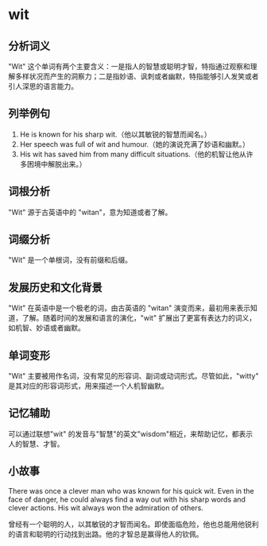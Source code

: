 # wit

## 分析词义

  

"Wit" 这个单词有两个主要含义：一是指人的智慧或聪明才智，特指通过观察和理解多样状况而产生的洞察力；二是指妙语、讽刺或者幽默，特指能够引人发笑或者引人深思的语言能力。

  

## 列举例句

  

1.  He is known for his sharp wit.（他以其敏锐的智慧而闻名。）
2.  Her speech was full of wit and humour.（她的演说充满了妙语和幽默。）
3.  His wit has saved him from many difficult situations.（他的机智让他从许多困境中解脱出来。）

  

## 词根分析

  

"Wit" 源于古英语中的 "witan"，意为知道或者了解。

  

## 词缀分析

  

"Wit" 是一个单根词，没有前缀和后缀。

  

## 发展历史和文化背景

  

"Wit" 在英语中是一个极老的词，由古英语的 "witan" 演变而来，最初用来表示知道，了解。随着时间的发展和语言的演化，"wit" 扩展出了更富有表达力的词义，如机智、妙语或者幽默。

  

## 单词变形

  

"Wit" 主要被用作名词，没有常见的形容词、副词或动词形式。尽管如此，"witty" 是其对应的形容词形式，用来描述一个人机智幽默。

  

## 记忆辅助

  

可以通过联想"wit" 的发音与"智慧"的英文"wisdom"相近，来帮助记忆，都表示人的智慧、才智。

  

## 小故事

  

There was once a clever man who was known for his quick wit. Even in the face of danger, he could always find a way out with his sharp words and clever actions. His wit always won the admiration of others.

  

曾经有一个聪明的人，以其敏锐的才智而闻名。即使面临危险，他也总能用他锐利的语言和聪明的行动找到出路。他的才智总是赢得他人的钦佩。
